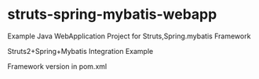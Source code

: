 # struts-spring-mybatis-webapp
Example Java WebApplication Project for Struts,Spring.mybatis Framework

Struts2+Spring+Mybatis Integration Example

Framework version in pom.xml

